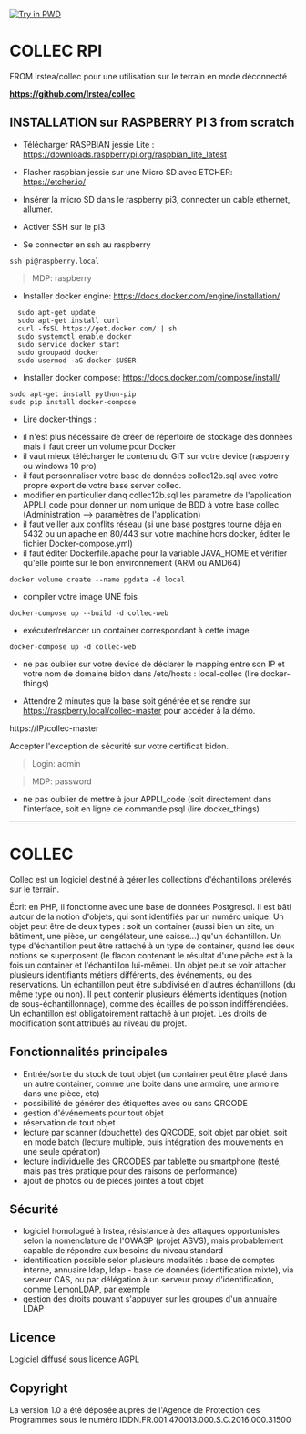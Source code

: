 
[![Try in PWD](https://cdn.rawgit.com/play-with-docker/stacks/cff22438/assets/images/button.png)](http://play-with-docker.com?stack=https://raw.githubusercontent.com/jancelin/docker-collec/master/deploy.yml)

COLLEC RPI
============

FROM Irstea/collec pour une utilisation sur le terrain en mode déconnecté 

**https://github.com/Irstea/collec**


INSTALLATION sur RASPBERRY PI 3 from scratch
------------

* Télécharger RASPBIAN jessie Lite : https://downloads.raspberrypi.org/raspbian_lite_latest

* Flasher raspbian jessie sur une Micro SD avec ETCHER: https://etcher.io/

* Insérer la micro SD dans le raspberry pi3, connecter un cable ethernet, allumer.

* Activer SSH sur le pi3

* Se connecter en ssh au raspberry

```
ssh pi@raspberry.local
```

> MDP: raspberry

* Installer docker engine: https://docs.docker.com/engine/installation/

```
  sudo apt-get update
  sudo apt-get install curl 
  curl -fsSL https://get.docker.com/ | sh
  sudo systemctl enable docker
  sudo service docker start
  sudo groupadd docker
  sudo usermod -aG docker $USER
```

* Installer docker compose: https://docs.docker.com/compose/install/

```
sudo apt-get install python-pip
sudo pip install docker-compose
```

* Lire docker-things : 

- il n'est plus nécessaire de créer de répertoire de stockage des données mais il faut créer un volume pour Docker
- il vaut mieux télécharger le contenu du GIT sur votre device (raspberry ou windows 10 pro)
- il faut personnaliser votre base de données collec12b.sql avec votre propre export de votre base server collec. 
- modifier en particulier danq collec12b.sql les paramètre de l'application APPLI_code pour donner un nom unique de BDD à votre base collec (Administration --> paramètres de l'application)
- il faut veiller aux conflits réseau (si une base postgres tourne déja en 5432 ou un apache en 80/443 sur votre machine hors docker, éditer le fichier Docker-compose.yml)
- il faut éditer Dockerfile.apache pour la variable JAVA_HOME et vérifier qu'elle pointe sur le bon environnement (ARM ou AMD64)

```
docker volume create --name pgdata -d local
```

- compiler votre image UNE fois 
```
docker-compose up --build -d collec-web
```

- exécuter/relancer un container correspondant à cette image
```
docker-compose up -d collec-web
```

- ne pas oublier sur votre device de déclarer le mapping entre son IP et votre nom de domaine bidon dans /etc/hosts : local-collec
(lire docker-things)

- Attendre 2 minutes que la base soit générée et se rendre sur https://raspberry.local/collec-master pour accéder à la démo.

https://IP/collec-master

Accepter l'exception de sécurité sur votre certificat bidon. 

> Login: admin

> MDP: password

- ne pas oublier de mettre à jour APPLI_code (soit directement dans l'interface, soit en ligne de commande psql (lire docker_things)


--------------------------------------------------------------------------------

COLLEC
============
Collec est un logiciel destiné à gérer les collections d'échantillons prélevés sur le terrain.

Écrit en PHP, il fonctionne avec une base de données Postgresql. Il est bâti autour de la notion d'objets, qui sont identifiés par un numéro unique. Un objet peut être de deux types : soit un container (aussi bien un site, un bâtiment, une pièce, un congélateur, une caisse...) qu'un échantillon. 
Un type d'échantillon peut être rattaché à un type de container, quand les deux notions se superposent (le flacon contenant le résultat d'une pêche est à la fois un container et l'échantillon lui-même).
Un objet peut se voir attacher plusieurs identifiants métiers différents, des événements, ou des réservations.
Un échantillon peut être subdivisé en d'autres échantillons (du même type ou non). Il peut contenir plusieurs éléments identiques (notion de sous-échantillonnage), comme des écailles de poisson indifférenciées.
Un échantillon est obligatoirement rattaché à un projet. Les droits de modification sont attribués au niveau du projet.

Fonctionnalités principales
---------------------------
- Entrée/sortie du stock de tout objet (un container peut être placé dans un autre container, comme une boite dans une armoire, une armoire dans une pièce, etc)
- possibilité de générer des étiquettes avec ou sans QRCODE
- gestion d'événements pour tout objet
- réservation de tout objet
- lecture par scanner (douchette) des QRCODE, soit objet par objet, soit en mode batch (lecture multiple, puis intégration des mouvements en une seule opération)
- lecture individuelle des QRCODES par tablette ou smartphone (testé, mais pas très pratique pour des raisons de performance)
- ajout de photos ou de pièces jointes à tout objet

Sécurité
--------
- logiciel homologué à Irstea, résistance à des attaques opportunistes selon la nomenclature de l'OWASP (projet ASVS), mais probablement capable de répondre aux besoins du niveau standard
- identification possible selon plusieurs modalités : base de comptes interne, annuaire ldap, ldap - base de données (identification mixte), via serveur CAS, ou par délégation à un serveur proxy d'identification, comme LemonLDAP, par exemple
- gestion des droits pouvant s'appuyer sur les groupes d'un annuaire LDAP

Licence
-------
Logiciel diffusé sous licence AGPL

Copyright
---------
La version 1.0 a été déposée auprès de l'Agence de Protection des Programmes sous le numéro IDDN.FR.001.470013.000.S.C.2016.000.31500


